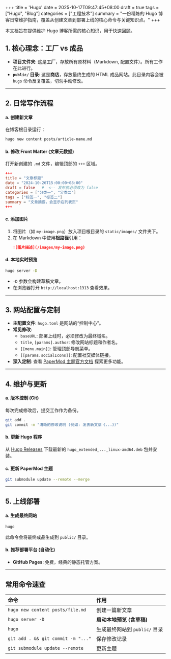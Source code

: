 +++
title = 'Hugo'
date = 2025-10-17T09:47:45+08:00
draft = true
tags = ["Hugo", "Blog"]
categories = ["工程技术"]
summary = "一份精炼的 Hugo 博客日常维护指南，覆盖从创建文章到部署上线的核心命令与关键知识点。"
+++

本文档旨在提供维护 Hugo 博客所需的核心知识，用于快速回顾。

## 1. 核心理念：工厂 vs 成品

- **项目文件夹**: 这是**工厂**，存放所有原材料（Markdown, 配置文件）。所有工作在此进行。
- **`public/` 目录**: 这是**商店**，存放最终生成的 HTML 成品网站。此目录内容会被 `hugo` 命令反复覆盖，切勿手动修改。

---

## 2. 日常写作流程

#### a. 创建新文章
在博客根目录运行：
```bash
hugo new content posts/article-name.md
```

#### b. 修改 Front Matter (文章元数据)
打开新创建的 `.md` 文件，编辑顶部的 `+++` 区域。
```toml
+++
title = "文章标题"
date = "2024-10-26T15:00:00+08:00"
draft = false   #  <-- 发布前必须改为 false
categories = ["分类一", "分类二"]
tags = ["标签一", "标签二"]
summary = "文章摘要，会显示在列表页"
+++
```

#### c. 添加图片
1.  将图片（如 `my-image.png`）放入项目根目录的 `static/images/` 文件夹下。
2.  在 Markdown 中使用**根路径**引用：
    ```markdown
    ![图片描述](/images/my-image.png)
    ```

#### d. 本地实时预览
```bash
hugo server -D
```
- `-D` 参数会构建草稿文章。
- 在浏览器打开 `http://localhost:1313` 查看效果。

---

## 3. 网站配置与定制

- **主配置文件**: `hugo.toml` 是网站的“控制中心”。
- **常见修改**:
  - `baseURL`: 部署上线时，必须修改为最终域名。
  - `title`, `[params].author`: 修改网站标题和作者名。
  - `[[menu.main]]`: 管理顶部导航菜单。
  - `[[params.socialIcons]]`: 配置社交媒体链接。
- **深入定制**: 查看 [PaperMod 主题官方文档](https://adityatelange.github.io/hugo-PaperMod/) 探索更多功能。

---

## 4. 维护与更新

#### a. 版本控制 (Git)
每次完成修改后，提交工作作为备份。
```bash
git add .
git commit -m "清晰的修改说明 (例如: 发表新文章《...》)"
```

#### b. 更新 Hugo 程序
从 [Hugo Releases](https://github.com/gohugoio/hugo/releases) 下载最新的 `hugo_extended_..._linux-amd64.deb` 包并安装。

#### c. 更新 PaperMod 主题
```bash
git submodule update --remote --merge
```

---

## 5. 上线部署

#### a. 生成最终网站
```bash
hugo
```
此命令会将最终成品生成到 `public/` 目录。

#### b. 推荐部署平台 (自动化)
- **GitHub Pages**: 免费，经典的静态托管方案。

---

## 常用命令速查

| 命令                               | 作用                          |
| :--------------------------------- | :---------------------------- |
| `hugo new content posts/file.md`   | 创建一篇新文章                |
| `hugo server -D`                   | **启动本地预览 (含草稿)**     |
| `hugo`                             | 生成最终网站到 `public/` 目录 |
| `git add . && git commit -m "..."` | 保存修改记录                  |
| `git submodule update --remote`    | 更新主题                      |
